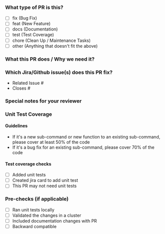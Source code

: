 <!--
PR Title Format (please follow):

[Ticket(optional)] type: short description

Examples:
[SREP-1234] feat: add gcp cloud support
fix: fix timezone convertion
-->

### What type of PR is this?

- [ ] fix (Bug Fix)
- [ ] feat (New Feature)
- [ ] docs (Documentation)
- [ ] test (Test Coverage)
- [ ] chore (Clean Up / Maintenance Tasks)
- [ ] other (Anything that doesn't fit the above)

### What this PR does / Why we need it?

### Which Jira/Github issue(s) does this PR fix?

- Related Issue #
- Closes #

### Special notes for your reviewer

### Unit Test Coverage
#### Guidelines
- If it's a new sub-command or new function to an existing sub-command, please cover at least 50% of the code
- If it's a bug fix for an existing sub-command, please cover 70% of the code 
 
#### Test coverage checks  
- [ ] Added unit tests
- [ ] Created jira card to add unit test
- [ ] This PR may not need unit tests

### Pre-checks (if applicable)
- [ ] Ran unit tests locally
- [ ] Validated the changes in a cluster
- [ ] Included documentation changes with PR
- [ ] Backward compatible
